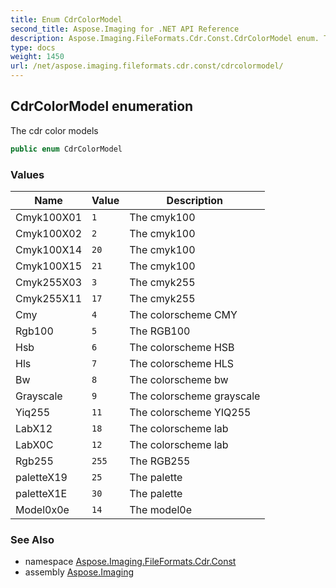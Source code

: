 ```yaml
---
title: Enum CdrColorModel
second_title: Aspose.Imaging for .NET API Reference
description: Aspose.Imaging.FileFormats.Cdr.Const.CdrColorModel enum. The cdr color models
type: docs
weight: 1450
url: /net/aspose.imaging.fileformats.cdr.const/cdrcolormodel/
---
```

## CdrColorModel enumeration

The cdr color models

```csharp
public enum CdrColorModel
```

### Values

| Name | Value | Description |
| --- | --- | --- |
| Cmyk100X01 | `1` | The cmyk100 |
| Cmyk100X02 | `2` | The cmyk100 |
| Cmyk100X14 | `20` | The cmyk100 |
| Cmyk100X15 | `21` | The cmyk100 |
| Cmyk255X03 | `3` | The cmyk255 |
| Cmyk255X11 | `17` | The cmyk255 |
| Cmy | `4` | The colorscheme CMY |
| Rgb100 | `5` | The RGB100 |
| Hsb | `6` | The colorscheme HSB |
| Hls | `7` | The colorscheme HLS |
| Bw | `8` | The colorscheme bw |
| Grayscale | `9` | The colorscheme grayscale |
| Yiq255 | `11` | The colorscheme YIQ255 |
| LabX12 | `18` | The colorscheme lab |
| LabX0C | `12` | The colorscheme lab |
| Rgb255 | `255` | The RGB255 |
| paletteX19 | `25` | The palette |
| paletteX1E | `30` | The palette |
| Model0x0e | `14` | The model0e |

### See Also

* namespace [Aspose.Imaging.FileFormats.Cdr.Const](../../aspose.imaging.fileformats.cdr.const/)
* assembly [Aspose.Imaging](../../)


